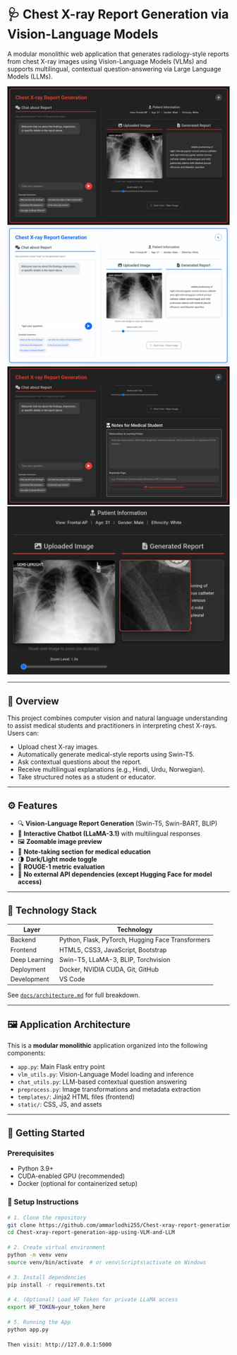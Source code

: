 # 🩺 Chest X-ray Report Generation via Vision-Language Models

A modular monolithic web application that generates radiology-style reports from chest X-ray images using Vision-Language Models (VLMs) and supports multilingual, contextual question-answering via Large Language Models (LLMs).

![Interface Screenshot (Dark Mode)](images/dark.png)
![Interface Screenshot (Light Mode)](images/light.png)
![Notes](images/notes.png)
![Zoom Functionality](images/zoom.png)

---

## 📌 Overview

This project combines computer vision and natural language understanding to assist medical students and practitioners in interpreting chest X-rays. Users can:

- Upload chest X-ray images.
- Automatically generate medical-style reports using Swin-T5.
- Ask contextual questions about the report.
- Receive multilingual explanations (e.g., Hindi, Urdu, Norwegian).
- Take structured notes as a student or educator.

---

## ⚙️ Features

- 🔍 **Vision-Language Report Generation** (Swin-T5, Swin-BART, BLIP)
- 💬 **Interactive Chatbot (LLaMA-3.1)** with multilingual responses
- 🖼️ **Zoomable image preview**
- 📝 **Note-taking section for medical education**
- 🌗 **Dark/Light mode toggle**
- 🧪 **ROUGE-1 metric evaluation**
- 🔐 **No external API dependencies (except Hugging Face for model access)**

---

## 🧠 Technology Stack

| Layer         | Technology                         |
|--------------|-------------------------------------|
| Backend       | Python, Flask, PyTorch, Hugging Face Transformers |
| Frontend      | HTML5, CSS3, JavaScript, Bootstrap |
| Deep Learning | Swin-T5, LLaMA-3, BLIP, Torchvision |
| Deployment    | Docker, NVIDIA CUDA, Git, GitHub   |
| Development   | VS Code                            |

See [`docs/architecture.md`](docs/architecture.md) for full breakdown.

---

## 🖼️ Application Architecture

This is a **modular monolithic** application organized into the following components:

- `app.py`: Main Flask entry point
- `vlm_utils.py`: Vision-Language Model loading and inference
- `chat_utils.py`: LLM-based contextual question answering
- `preprocess.py`: Image transformations and metadata extraction
- `templates/`: Jinja2 HTML files (frontend)
- `static/`: CSS, JS, and assets

---

## 🚀 Getting Started

### Prerequisites

- Python 3.9+
- CUDA-enabled GPU (recommended)
- Docker (optional for containerized setup)

### 🔧 Setup Instructions

```bash
# 1. Clone the repository
git clone https://github.com/ammarlodhi255/Chest-xray-report-generation-app-using-VLM-and-LLM.git
cd Chest-xray-report-generation-app-using-VLM-and-LLM

# 2. Create virtual environment
python -m venv venv
source venv/bin/activate  # or venv\Scripts\activate on Windows

# 3. Install dependencies
pip install -r requirements.txt

# 4. (Optional) Load HF Token for private LLaMA access
export HF_TOKEN=your_token_here

# 5. Running the App
python app.py

Then visit: http://127.0.0.1:5000
```
